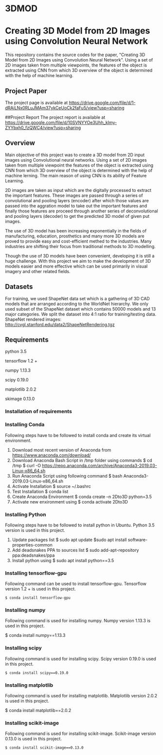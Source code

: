 # 3DMOD
# Creating 3D Model from 2D Images using Convolution Neural Network 

This repository contains the source codes for the paper, "Creating 3D Model from 2D Images using Convolution Neural Network". Using a set of 2D images taken from multiple viewpoints, the features of the object is extracted using CNN from which 3D overview of the object is determined with the help of machine learning. 

## Project Paper
The project page is available at
https://drive.google.com/file/d/1-dRAiLNx0RLuJMAm37ykCeUoCk2faFu5/view?usp=sharing 

##Project Report
The project report is available at
https://drive.google.com/file/d/10SVNYYOe3Uhh_klmy-ZYYbxh0_fzQWC4/view?usp=sharing

## Overview

Main objective of this project was to create a 3D model from 2D input images using Convolutional neural networks. Using a set of 2D images taken from multiple viewpoint the features of the object is extracted using CNN from which 3D overview of the object is determined with the help of machine lerning. The main reason of using CNN is its ability of Feature Learning.

2D images are taken as input which are the digitally processed to extract the important features. These images are passed through a series of convolutional and pooling layers (encoder) after which those values are passed into the aggration model to take out the important features and finally those features are proceed through another series of deconvolutional and pooling layers (decoder) to get the predicted 3D model of given put images.

The use of 3D model has been increasing exponentially in the fields of manufacturing, education, prosthetics and many more 3D models are proved to provide easy and cost-efficient methed to the industries. Many industries are shifting their focus from traditional methods to 3D modelling.

Though the use of 3D models have been convenient, developing it is still a huge challenge. With this project we aim to make the development of 3D models easier and more effective which can be used primarily in visual imagery and other related fields.


## Datasets
For training, we used ShapeNet data set which is a gathering of 3D CAD models that are arranged according to the WorldNet hierarchy. We only used subset of the ShapeNet dataset which contains 50000 models and 13 major categories. We split the dataset into 4:1 ratio for training/testing data.
ShapeNet rendered images:
http://cvgl.stanford.edu/data2/ShapeNetRendering.tgz

## Requirements

python 3.5

tensorflow 1.2 +

numpy 1.13.3

scipy 0.19.0

matplotlib 2.0.2

skimage 0.13.0


### Installation of requirements

### Installing Conda
Following steps have to be followed to install conda and create its virtual environment.
1. Download most recent version of Anaconda from
https://www.anaconda.com/download/
2. Download Anaconda Bash Script in /tmp folder using commands
	$ cd /tmp
	$ curl -O https://repo.anaconda.com/archive/Anaconda3-2019.03-Linux-x86_64.sh
3. Run Anaconda Script using following command
	$ bash Anaconda3-2019.03-Linux-x86_64.sh
4. Activate Installation
	$ source ~/.bashrc
5. Test Installation
	$ conda list
6. Create Anaconda Environment
	$ conda create –n 2Dto3D python=3.5
7. Activate new enxironment using
	$ conda activate 2Dto3D

### Installing Python
Following steps have to be followed to install python in Ubuntu. Python 3.5 version is used in this project.
1. Update packages list
	$ sudo apt update
	$sudo apt install software-properties-common
2. Add deadsnakes PPA to sources list
$ sudo add-apt-repository ppa:deadsnakes/ppa
3. Install python using
	$ sudo apt install python==3.5

### Installing tensorflow-gpu
Following command can be used to install tensorflow-gpu. Tensorflow version 1.2 + is used in this project.

	$ conda install tensorflow-gpu

### Installing numpy
Following command is used for installing numpy. Numpy version 1.13.3 is used in this project.

$ conda install numpy==1.13.3

### Installing scipy
Following command is used for installing scipy. Scipy version 0.19.0 is used in this project.

	$ conda install scipy==0.19.0

### Installing matplotlib
Following command is used for installing matplotlib. Matplotlib version 2.0.2 is used in this project.

$ conda install matplotlib==2.0.2

### Installing scikit-image
Following command is used for installing scikit-image. Scikit-image version 0.13.0 is used in this project.

	$ conda install scikit-image==0.13.0







